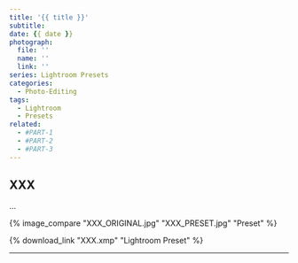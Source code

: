 ```yaml
---
title: '{{ title }}'
subtitle: 
date: {{ date }}
photograph: 
  file: ''
  name: ''
  link: ''
series: Lightroom Presets
categories:
  - Photo-Editing
tags:
  - Lightroom
  - Presets
related:
  - #PART-1
  - #PART-2
  - #PART-3
---
```


<!-- more -->

## XXX

...

{% image_compare
  "XXX_ORIGINAL.jpg"
  "XXX_PRESET.jpg"
  "Preset"
%}

{% download_link "XXX.xmp" "Lightroom Preset" %}

---